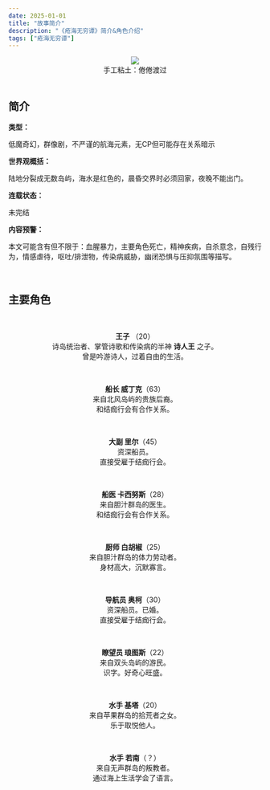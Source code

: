 ```yaml
---
date: 2025-01-01
title: "故事简介"
description: "《疮海无穷谭》简介&角色介绍"
tags: ["疮海无穷谭"]
---
```


<center><img src="https://s3.bmp.ovh/imgs/2025/08/04/7339939183d0dd1c.png"></center>

<center>手工粘土：倦倦渡过</center>

<br/>

## **简介**

**类型：**

低魔奇幻，群像剧，不严谨的航海元素，无CP但可能存在关系暗示

**世界观概括：**

陆地分裂成无数岛屿，海水是红色的，晨昏交界时必须回家，夜晚不能出门。

**连载状态：**

未完结

**内容预警：**

本文可能含有但不限于：血腥暴力，主要角色死亡，精神疾病，自杀意念，自残行为，情感虐待，呕吐/排泄物，传染病威胁，幽闭恐惧与压抑氛围等描写。

<br/>

## **主要角色**

<br/>

<center> 

**王子** （20）<br/>
诗岛统治者、掌管诗歌和传染病的半神 **诗人王** 之子。<br/>曾是吟游诗人，过着自由的生活。

<br/>

**船长 威丁克**（63）<br/>
来自北风岛屿的贵族后裔。<br/>和结痂行会有合作关系。

<br/>

**大副 里尔**（45）<br/>
资深船员。<br/>直接受雇于结痂行会。

<br/>

**船医 卡西努斯**（28）<br/>
来自胆汁群岛的医生。<br/>和结痂行会有合作关系。

<br/>

**厨师 白胡椒**（25）<br/>
来自胆汁群岛的体力劳动者。<br/>身材高大，沉默寡言。

<br/>

**导航员 奥柯**（30）<br/>
资深船员。已婚。<br/>直接受雇于结痂行会。

<br/>

**瞭望员 琅图斯**（22）<br/>
来自双头岛屿的游民。<br/>识字。好奇心旺盛。

<br/>

**水手 基塔**（20）<br/>
来自苹果群岛的拾荒者之女。<br/>乐于取悦他人。

<br/>

**水手 若南**（？）<br/>
来自无声群岛的叛教者。<br/>通过海上生活学会了语言。<br/><br/></center>